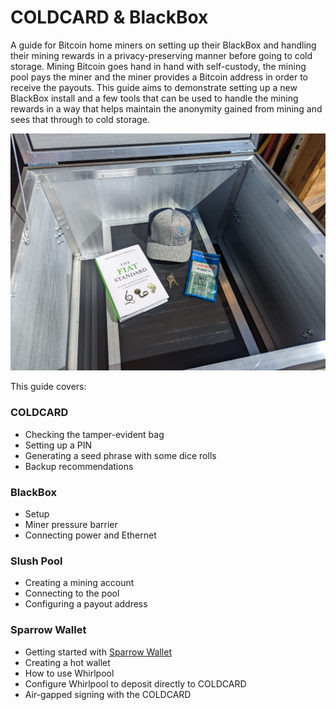 # COLDCARD & BlackBox
A guide for Bitcoin home miners on setting up their BlackBox and handling their mining rewards in a privacy-preserving manner before going to cold storage. Mining Bitcoin goes hand in hand with self-custody, the mining pool pays the miner and the miner provides a Bitcoin address in order to receive the payouts. This guide aims to demonstrate setting up a new BlackBox install and a few tools that can be used to handle the mining rewards in a way that helps maintain the anonymity gained from mining and sees that through to cold storage. 

<p align="center">
  <img width="750" src="assets/BB13.jpg">
</p>

This guide covers:

### COLDCARD
- Checking the tamper-evident bag
- Setting up a PIN
- Generating a seed phrase with some dice rolls
- Backup recommendations

### BlackBox
- Setup
- Miner pressure barrier
- Connecting power and Ethernet

### Slush Pool
- Creating a mining account
- Connecting to the pool
- Configuring a payout address

### Sparrow Wallet
- Getting started with [Sparrow Wallet](https://www.sparrowwallet.com/)
- Creating a hot wallet
- How to use Whirlpool
- Configure Whirlpool to deposit directly to COLDCARD 
- Air-gapped signing with the COLDCARD

